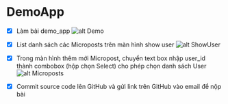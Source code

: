 # DemoApp

- [x] Làm bài demo_app
![alt Demo](https://i.imgur.com/952qgx2.png)
- [x] List danh sách các Microposts trên màn hình show user
![alt ShowUser](https://i.imgur.com/suv148z.png)
- [x] Trong màn hình thêm mới Micropost, chuyển text box nhập user_id thành combobox (hộp chọn Select) cho phép chọn danh sách User
![alt Microposts](https://i.imgur.com/VI3EYfC.png)
- [x]  Commit source code lên GitHub và gửi link trên GitHub vào email để nộp bài

